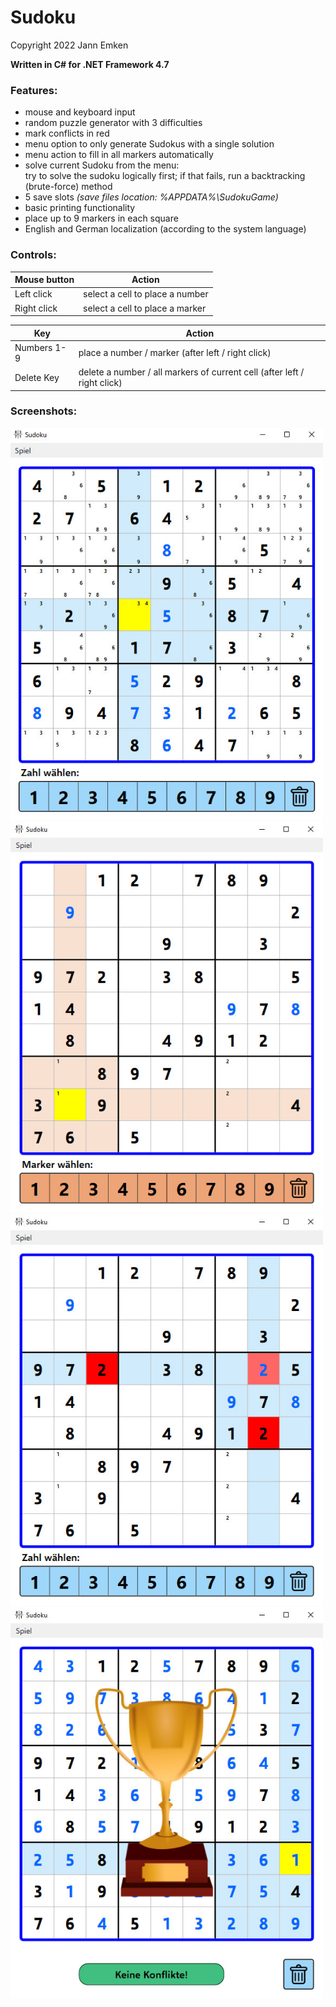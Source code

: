 # Sudoku

Copyright 2022 Jann Emken

**Written in C# for .NET Framework 4.7**

### Features:

- mouse and keyboard input
- random puzzle generator with 3 difficulties
- mark conflicts in red
- menu option to only generate Sudokus with a single solution
- menu action to fill in all markers automatically
- solve current Sudoku from the menu:</br>
try to solve the sudoku logically first; if that fails, run a backtracking (brute-force) method
- 5 save slots *(save files location: %APPDATA%\SudokuGame)*
- basic printing functionality
- place up to 9 markers in each square
- English and German localization (according to the system language)

### Controls:

|Mouse button|Action|
|-|-|
|Left click|select a cell to place a number|
|Right click|select a cell to place a marker|

|Key|Action|
|-|-|
|Numbers 1-9|place a number / marker (after left / right click)|
|Delete Key|delete a number / all markers of current cell (after left / right click)|

### Screenshots:

<img src="https://github.com/q-g-j/Sudoku/raw/master/WPF/screenshot-number.jpg" width="500">
<img src="https://github.com/q-g-j/Sudoku/raw/master/WPF/screenshot-marker.jpg" width="500">
<img src="https://github.com/q-g-j/Sudoku/raw/master/WPF/screenshot-conflicts.jpg" width="500">
<img src="https://github.com/q-g-j/Sudoku/raw/master/WPF/screenshot-won.jpg" width="500">

